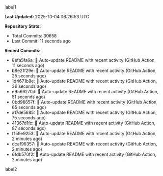 
label1 
<!-- ACTIVITY_START -->
**Last Updated:** 2025-10-04 06:26:53 UTC

**Repository Stats:**
- Total Commits: 30658
- Last Commit: 11 seconds ago

**Recent Commits:**
- 8efa5fa6a: 🤖 Auto-update README with recent activity (GitHub Action, 11 seconds ago)
- b8e21f29e: 🤖 Auto-update README with recent activity (GitHub Action, 25 seconds ago)
- 1d4671b8e: 🤖 Auto-update README with recent activity (GitHub Action, 36 seconds ago)
- e9566270d: 🤖 Auto-update README with recent activity (GitHub Action, 51 seconds ago)
- 0bd98657f: 🤖 Auto-update README with recent activity (GitHub Action, 65 seconds ago)
- a17de5685: 🤖 Auto-update README with recent activity (GitHub Action, 75 seconds ago)
- 41367d1fc: 🤖 Auto-update README with recent activity (GitHub Action, 87 seconds ago)
- f159e9253: 🤖 Auto-update README with recent activity (GitHub Action, 2 minutes ago)
- dcaf99357: 🤖 Auto-update README with recent activity (GitHub Action, 2 minutes ago)
- 6fdb570f2: 🤖 Auto-update README with recent activity (GitHub Action, 2 minutes ago)
<!-- ACTIVITY_END -->

label2
